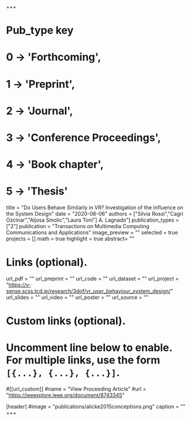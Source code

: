 +++
# Pub_type key
# 0 -> 'Forthcoming',
# 1 -> 'Preprint',
# 2 -> 'Journal',
# 3 -> 'Conference Proceedings',
# 4 -> 'Book chapter',
# 5 -> 'Thesis'

title = "Do Users Behave Similarly in VR? Investigation of the Influence on the System Design"
date = "2020-06-06"
authors = ["Silvia Rossi","Cagri Ozcinar","Aljosa Smolic","Laura Toni"]
A. Lagnado"]
publication_types = ["2"]
publication = "Transactions on Multimedia Computing Communications and Applications"
image_preview = ""
selected = true
projects = []
math = true
highlight = true
abstract= ""

# Links (optional).
url_pdf = ""
url_preprint = ""
url_code = ""
url_dataset = ""
url_project = "https://v-sense.scss.tcd.ie/research/3dof/vr_user_behaviour_system_design/"
url_slides = ""
url_video = ""
url_poster = ""
url_source = ""

# Custom links (optional).
#   Uncomment line below to enable. For multiple links, use the form `[{...}, {...}, {...}]`.
#[[url_custom]]
#name = "View Proceeding Article"
#url = "https://ieeexplore.ieee.org/document/8743345"

[header]
#image = "publications/alicke2015conceptions.png"
caption = ""
+++


